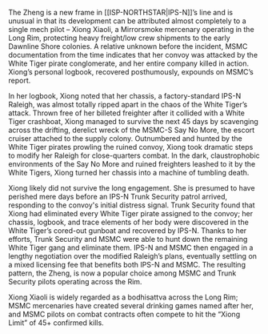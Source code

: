 The Zheng is a new frame in [[ISP-NORTHSTAR|IPS-N]]’s line and is unusual in that its development can be attributed almost completely to a single mech pilot – Xiong Xiaoli, a Mirrorsmoke mercenary operating in the Long Rim, protecting heavy freight/low crew shipments to the early Dawnline Shore colonies. A relative unknown before the incident, MSMC documentation from the time indicates that her convoy was attacked by the White Tiger pirate conglomerate, and her entire company killed in action. Xiong’s personal logbook, recovered posthumously, expounds on MSMC’s report.

In her logbook, Xiong noted that her chassis, a factory-standard IPS-N Raleigh, was almost totally ripped apart in the chaos of the White Tiger’s attack. Thrown free of her billeted freighter after it collided with a White Tiger crashboat, Xiong managed to survive the next 45 days by scavenging across the drifting, derelict wreck of the MSMC-S Say No More, the escort cruiser attached to the supply colony. Outnumbered and hunted by the White Tiger pirates prowling the ruined convoy, Xiong took dramatic steps to modify her Raleigh for close-quarters combat. In the dark, claustrophobic environments of the Say No More and ruined freighters leashed to it by the White Tigers, Xiong turned her chassis into a machine of tumbling death.

Xiong likely did not survive the long engagement. She is presumed to have perished mere days before an IPS-N Trunk Security patrol arrived, responding to the convoy's initial distress signal. Trunk Security found that Xiong had eliminated every White Tiger pirate assigned to the convoy; her chassis, logbook, and trace elements of her body were discovered in the White Tiger’s cored-out gunboat and recovered by IPS-N. Thanks to her efforts, Trunk Security and MSMC were able to hunt down the remaining White Tiger gang and eliminate them. IPS-N and MSMC then engaged in a lengthy negotiation over the modified Raleigh’s plans, eventually settling on a mixed licensing fee that benefits both IPS-N and MSMC. The resulting pattern, the Zheng, is now a popular choice among MSMC and Trunk Security pilots operating across the Rim.

Xiong Xiaoli is widely regarded as a bodhisattva across the Long Rim; MSMC mercenaries have created several drinking games named after her, and MSMC pilots on combat contracts often compete to hit the “Xiong Limit” of 45+ confirmed kills.